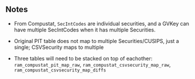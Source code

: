 ## Notes

* From Compustat, `SecIntCodes` are individual securities, and a GVKey can have multiple SecIntCodes when it has multiple Securities.

* Original PIT table does not map to multiple Securities/CUSIPS, just a single; CSVSecurity maps to multiple

* Three tables will need to be stacked on top of eachother: `ram_compustat_pit_map_raw`, `ram_compustat_csvsecurity_map_raw`, `ram_compustat_csvsecurity_map_diffs`
